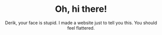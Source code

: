 <!DOCTYPE html>
<head>
    <title>Your face is stupid.</title>
<style>
    body {
        text-align: center;
    }
</style>
</head>
<body>
    <h1>Oh, hi there!</h1>
    <p>Derik, your face is stupid. I made a website just to tell you this. You should feel flattered.</p>
</body>
